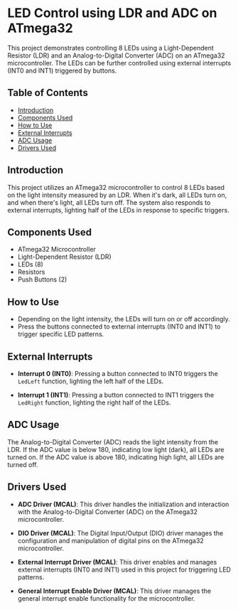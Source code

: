 # LED Control using LDR and ADC on ATmega32

This project demonstrates controlling 8 LEDs using a Light-Dependent Resistor (LDR) and an Analog-to-Digital Converter (ADC) on an ATmega32 microcontroller. The LEDs can be further controlled using external interrupts (INT0 and INT1) triggered by buttons.

## Table of Contents
- [Introduction](#introduction)
- [Components Used](#components-used)
- [How to Use](#how-to-use)
- [External Interrupts](#external-interrupts)
- [ADC Usage](#adc-usage)
- [Drivers Used](#drivers-used)

## Introduction

This project utilizes an ATmega32 microcontroller to control 8 LEDs based on the light intensity measured by an LDR. When it's dark, all LEDs turn on, and when there's light, all LEDs turn off. The system also responds to external interrupts, lighting half of the LEDs in response to specific triggers.

## Components Used

- ATmega32 Microcontroller
- Light-Dependent Resistor (LDR)
- LEDs (8)
- Resistors
- Push Buttons (2)

## How to Use

- Depending on the light intensity, the LEDs will turn on or off accordingly.
- Press the buttons connected to external interrupts (INT0 and INT1) to trigger specific LED patterns.

## External Interrupts

- **Interrupt 0 (INT0)**: Pressing a button connected to INT0 triggers the `LedLeft` function, lighting the left half of the LEDs.

- **Interrupt 1 (INT1)**: Pressing a button connected to INT1 triggers the `LedRight` function, lighting the right half of the LEDs.

## ADC Usage

The Analog-to-Digital Converter (ADC) reads the light intensity from the LDR. If the ADC value is below 180, indicating low light (dark), all LEDs are turned on. If the ADC value is above 180, indicating high light, all LEDs are turned off.

## Drivers Used

- **ADC Driver (MCAL)**: This driver handles the initialization and interaction with the Analog-to-Digital Converter (ADC) on the ATmega32 microcontroller.

- **DIO Driver (MCAL)**: The Digital Input/Output (DIO) driver manages the configuration and manipulation of digital pins on the ATmega32 microcontroller.

- **External Interrupt Driver (MCAL)**: This driver enables and manages external interrupts (INT0 and INT1) used in this project for triggering LED patterns.

- **General Interrupt Enable Driver (MCAL)**: This driver manages the general interrupt enable functionality for the microcontroller.
